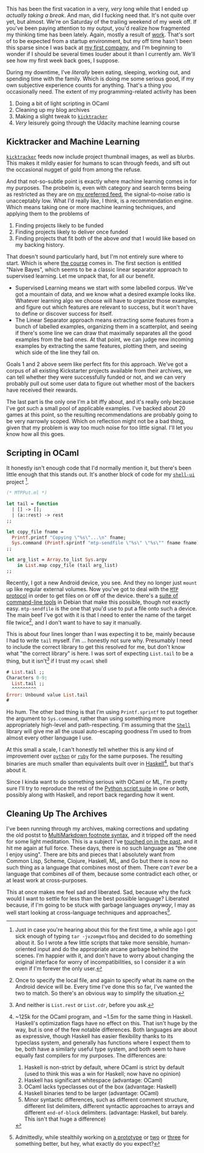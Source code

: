 This has been the first vacation in a very, _very_ long while that I ended up _actually taking a break_. And man, did I fucking need that. It's not quite over yet, but almost. We're on Saturday of the trailing weekend of my week off. If you've been paying attention to my output, you'd realize how fragmented my thinking time has been lately. Again, mostly a result of [work](https://www.500px.com). That's sort of to be expected from a startup environment, but my off time hasn't been this sparse since I was back at [my first company](/posts/some-free-time), and I'm beginning to wonder if I should be several times louder about it than I currently am. We'll see how my first week back goes, I suppose.

During my downtime, I've _literally_ been eating, sleeping, working out, and spending time with the family. Which is doing me some serious good, if my own subjective experience counts for anything. That's a thing you occasionally need. The extent of my programming-related activity has been

1. Doing a bit of light scripting in OCaml
2. Cleaning up my blog archives
3. Making a slight tweak to [`kicktracker`](https://github.com/Inaimathi/kicktracker)
4. _Very_ leisurely going through the Udacity machine learning course

## Kicktracker and Machine Learning

[`kicktracker`](http://kicktracker.inaimathi.com/) feeds now include project thumbnail images, as well as blurbs. This makes it mildly easier for humans to scan through feeds, and sift out the occasional nugget of gold from among the refuse.

And that not-so-subtle point is exactly where machine learning comes in for my purposes. The probelm is, even with category and search terms being as restricted as they are on [my preferred feed](http://kicktracker.inaimathi.com/board-games), the signal-to-noise ratio is unacceptably low. What I'd really like, I think, is a recommendation engine. Which means taking one or more machine learning techniques, and applying them to the problems of

1. Finding projects likely to be funded
2. Finding projects likely to deliver once funded
3. Finding projects that fit both of the above _and_ that I would like based on my backing history.

That doesn't sound particularly hard, but I'm not entirely sure where to start. Which is where [the course](https://www.udacity.com/course/intro-to-machine-learning--ud120) comes in. The first section is entitled "Naive Bayes", which seems to be a classic linear separator approach to supervised learning. Let me unpack that, for all our benefit.

- Supervised Learning means we start with some labelled corpus. We've got a mountain of data, and we know what a desired example looks like. Whatever learning algo we choose will have to organize those examples, and figure out which features are relevant to success, but it won't have to define or discover success for itself.
- The Linear Separator approach means extracting some features from a bunch of labelled examples, organizing them in a scatterplot, and seeing if there's some line we can draw that maximally separates all the good examples from the bad ones. At that point, we can judge new incoming examples by extracting the same features, plotting them, and seeing which side of the line they fall on.

Goals 1 and 2 above seem like perfect fits for this approach. We've got a corpus of all existing Kickstarter projects available from their archives, we can tell whether they were successfully funded or not, and we can very probably pull out some user data to figure out whether most of the backers have received their rewards.

The last part is the only one I'm a bit iffy about, and it's really only because I've got such a small pool of applicable examples. I've backed about 20 games at this point, so the resulting recommendations are probably going to be very narrowly scoped. Which on reflection might not be a bad thing, given that my problem is way too much noise for too little signal. I'll let you know how all this goes.

## Scripting in OCaml

It honestly isn't enough code that I'd normally mention it, but there's been little enough that this stands out. It's another block of code for my [`shell-ui`](https://github.com/Inaimathi/shell-ui) project [^just-in-case].

[^just-in-case]: Just in case you're hearing about this for the first time, a while ago I got sick enough of typing `tar -jvzomgwtfbbq` and decided to do something about it. So I wrote a few little scripts that take more sensible, human-oriented input and do the appropriate arcane garbage behind the scenes. I'm happier with it, and don't have to worry about changing the original interface for worry of incompatibilities, so I consider it a win even if I'm forever the only user.

```ocaml
(* MTPPut.ml *)

let tail = function
  | [] -> [];
  | (a::rest) -> rest
;;

let copy_file fname =
  Printf.printf "Copying \"%s\"...\n" fname;
  Sys.command (Printf.sprintf "mtp-sendfile \"%s\" \"%s\"" fname fname)
;;

let arg_list = Array.to_list Sys.argv
    in List.map copy_file (tail arg_list)
;;
```

Recently, I got a new Android device, you see. And they no longer just `mount` up like regular external volumes. Now you've got to deal with the [`MTP` protocol](https://en.wikipedia.org/wiki/Media_Transfer_Protocol) in order to get files on or off of the device. there's a [suite of command-line tools](https://wiki.debian.org/mtp#Commandline) in Debian that make this possible, though not exactly easy. `mtp-sendfile` is the one that you'd use to put a file onto such a device. The main beef I've got with it is that I need to enter the name of the target file twice[^once-to], and I don't want to have to say it manually.

[^once-to]: Once to specify the local file, and again to specify what its name on the Android device will be. Every time I've done this so far, I've wanted the two to match. So there's an obvious way to simplify the situation.

This is about four lines longer than I was expecting it to be, mainly because I had to write `tail` myself. I'm ... honestly not sure why. Presumably I need to include the correct library to get this resolved for me, but don't know what "the correct library" is here. I was sort of expecting `List.tail` to be a thing, but it isn't[^and-neither-is] if I trust my `ocaml` shell

[^and-neither-is]: And neither is `List.rest` or `List.cdr`, before you ask.

```ocaml
# List.tail ;;
Characters 0-9:
  List.tail ;;
  ^^^^^^^^^
Error: Unbound value List.tail
#
```

Ho hum. The other bad thing is that I'm using `Printf.sprintf` to put together the argument to `Sys.command`, rather than using something more appropriately high-level and path-respecting. I'm assuming that the [`Shell`](https://ocaml.janestreet.com/ocaml-core/108.07.01/doc/core_extended/Shell.html) library will give me all the usual auto-escaping goodness I'm used to from almost every other language I use.

At this small a scale, I can't honestly tell whether this is any kind of improvement over [`python`](https://www.python.org/) or [`ruby`](https://www.ruby-lang.org/) for the same purposes. The resulting binaries are much smaller than equivalents built over in [Haskell](https://www.haskell.org/)[^actual-numbers], but that's about it.

[^actual-numbers]: ~125k for the OCaml program, and ~1.5m for the same thing in Haskell. Haskell's optimization flags have no effect on this. That isn't huge by the way, but is one of the few notable differences. Both languages are about as expressive, though Haskell has easier flexibility thanks to its typeclass system, and generally has functions where I expect them to be, both have a similarly useful type system, and both seem to have equally fast compilers for my purposes. The differences are:

    1. Haskell is non-strict by default, where OCaml is strict by default (used to think this was a win for Haskell; now have no opinion)
    2. Haskell has significant whitespace (advantage: OCaml)
	3. OCaml lacks typeclasses out of the box (advantage: Haskell)
	4. Haskell binaries tend to be larger (advantage: OCaml)
	5. Minor syntactic differences, such as different comment structure, different list delimiters, different syntactic approaches to arrays and different `end-of-block` delimiters. (advantage: Haskell, but barely. This isn't that huge a difference)

Since I kinda want to do something serious with OCaml or ML, I'm pretty sure I'll try to reproduce the rest of the [Python script suite](https://github.com/Inaimathi/shell-ui/tree/master/python) in one or both, possibly along with Haskell, and report back regarding how it went.

## Cleaning Up The Archives

I've been running through my archives, making corrections and updating the old postst to [MultiMarkdown footnote syntax](https://github.com/fletcher/MultiMarkdown/wiki/MultiMarkdown-Syntax-Guide#footnotes), and it tripped off the need for some light meditation. This is a subject I've [touched on in the past](/posts/autopair-paredit-burnout#bitching), and it hit me again at full force. These days, there is no such language as "the one I enjoy using". There are bits and pieces that I absolutely want from Common Lisp, Scheme, Clojure, Haskell, ML, and Go but there is now no such thing as a language that combines most of them. There _can't ever_ be a language that combines _all_ of them, because some contradict each other, or at least work at cross-purposes.

This at once makes me feel sad and liberated. Sad, because why the fuck would I want to settle for less than the best possible language? Liberated because, if I'm going to be stuck with garbage languages _anyway_, I may as well start looking at cross-language techniques and approaches[^admittedly].

[^admittedly]: Admittedly, while stealthily working on [a prototype](/posts/objective-lisp) or [two](https://github.com/Inaimathi/experimentalisp) or [three](https://github.com/Inaimathi/cl-wolf) for something better, but hey, what exactly do you expect?
